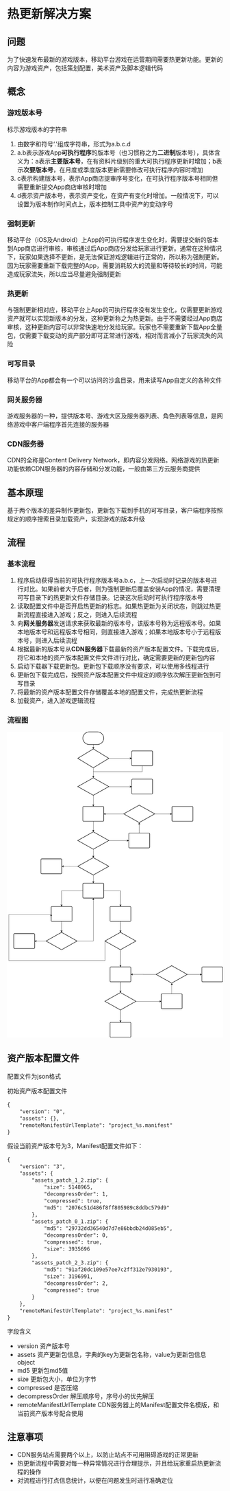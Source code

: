 # 热更新解决方案

## 问题
为了快速发布最新的游戏版本，移动平台游戏在运营期间需要热更新功能。更新的内容为游戏资产，包括策划配置，美术资产及脚本逻辑代码

## 概念

### 游戏版本号
标示游戏版本的字符串
1. 由数字和符号‘.’组成字符串，形式为a.b.c.d
2. a.b表示游戏App**可执行程序**的版本号（也习惯称之为**二进制**版本号），具体含义为：a表示**主要版本号**，在有资料片级别的重大可执行程序更新时增加；b表示**次要版本号**，在月度或季度版本更新需要修改可执行程序内容时增加
3. c表示构建版本号，表示App商店提审序号变化，在可执行程序版本号相同但需要重新提交App商店审核时增加
4. d表示资产版本号，表示资产变化，在资产有变化时增加。一般情况下，可以设置为版本制作时间点上，版本控制工具中资产的变动序号

### 强制更新
移动平台（iOS及Android）上App的可执行程序发生变化时，需要提交新的版本到App商店进行审核，审核通过后App商店分发给玩家进行更新。通常在这种情况下，玩家如果选择不更新，是无法保证游戏逻辑进行正常的，所以称为强制更新。因为玩家需要重新下载完整的App，需要消耗较大的流量和等待较长的时间，可能造成玩家流失，所以应当尽量避免强制更新

### 热更新
与强制更新相对应，移动平台上App的可执行程序没有发生变化，仅需要更新游戏资产就可以实现新版本的分发，这种更新称之为热更新。由于不需要经过App商店审核，这种更新内容可以非常快速地分发给玩家。玩家也不需要重新下载App全量包，仅需要下载变动的资产部分即可正常进行游戏，相对而言减小了玩家流失的风险

### 可写目录
移动平台的App都会有一个可以访问的沙盒目录，用来读写App自定义的各种文件

### 网关服务器
游戏服务器的一种，提供版本号、游戏大区及服务器列表、角色列表等信息，是网络游戏中客户端程序首先连接的服务器

### CDN服务器
CDN的全称是Content Delivery Network，即内容分发网络。网络游戏的热更新功能依赖CDN服务器的内容存储和分发功能，一般由第三方云服务商提供

## 基本原理
基于两个版本的差异制作更新包，更新包下载到手机的可写目录，客户端程序按照规定的顺序搜索目录加载资产，实现游戏的版本升级

## 流程

### 基本流程
1. 程序启动获得当前的可执行程序版本号a.b.c，上一次启动时记录的版本号进行对比。如果前者大于后者，则为强制更新后覆盖安装App的情况，需要清理可写目录下的热更新文件存储目录。记录这次启动时可执行程序版本号
2. 读取配置文件中是否开启热更新的标志。如果热更新为关闭状态，则跳过热更新流程直接进入游戏；反之，则进入后续流程
3. 向**网关服务器**发送请求来获取最新的版本号，该版本号称为远程版本号。如果本地版本号和远程版本号相同，则直接进入游戏；如果本地版本号小于远程版本号，则进入后续流程
4. 根据最新的版本号从**CDN服务器**下载最新的资产版本配置文件。下载完成后，将它和本地的资产版本配置文件文件进行对比，确定需要更新的更新包内容
5. 启动下载器下载更新包。更新包下载顺序没有要求，可以使用多线程进行
6. 更新包下载完成后，按照资产版本配置文件中规定的顺序依次解压更新包到可写目录
7. 将最新的资产版本配置文件存储覆盖本地的配置文件，完成热更新流程
8. 加载资产，进入游戏逻辑流程

### 流程图
![http-bw](./热更新流程图.svg)

## 资产版本配置文件

配置文件为json格式

初始资产版本配置文件
    
    {
        "version": "0", 
        "assets": {}, 
        "remoteManifestUrlTemplate": "project_%s.manifest"
    }

假设当前资产版本号为3，Manifest配置文件如下：
    
    {
        "version": "3", 
        "assets": {
            "assets_patch_1_2.zip": {
                "size": 5148965, 
                "decompressOrder": 1, 
                "compressed": true, 
                "md5": "2076c51d486f8ff805989c8ddbc579d9"
            }, 
            "assets_patch_0_1.zip": {
                "md5": "29732dd36540d7d7e86bbdb24d085eb5", 
                "decompressOrder": 0, 
                "compressed": true, 
                "size": 3935696
            }, 
            "assets_patch_2_3.zip": {
                "md5": "91af20dc109e57ee7c2ff312e7930193", 
                "size": 3196991, 
                "decompressOrder": 2, 
                "compressed": true
            }
        }, 
        "remoteManifestUrlTemplate": "project_%s.manifest"
    }

字段含义
* version 资产版本号
* assets 资产更新包信息，字典的key为更新包名称，value为更新包信息object
* md5 更新包md5值
* size 更新包大小，单位为字节
* compressed 是否压缩
* decompressOrder 解压顺序号，序号小的优先解压
* remoteManifestUrlTemplate CDN服务器上的Manifest配置文件名模版，和当前资产版本号配合使用

## 注意事项
* CDN服务站点需要两个以上，以防止站点不可用阻碍游戏的正常更新
* 热更新流程中需要对每一种异常情况进行合理提示，并且给玩家重启热更新流程的操作
* 对流程进行打点信息统计，以便在问题发生时进行准确定位